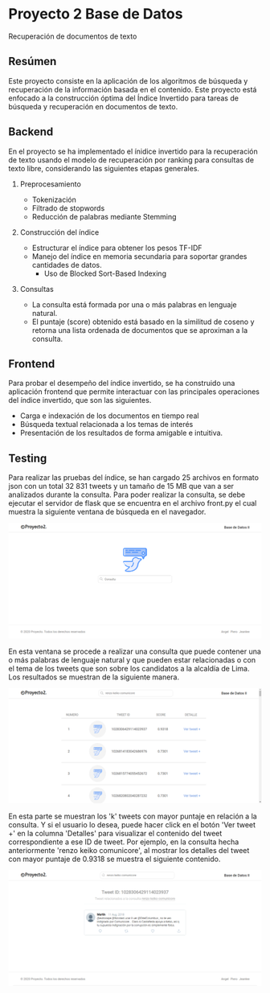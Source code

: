 # Proyecto 2 Base de Datos
Recuperación de documentos de texto

## Resúmen
Este proyecto consiste en la aplicación de los algoritmos de búsqueda y recuperación de la información basada en el contenido. Este proyecto está enfocado a la construcción óptima del Índice Invertido para tareas de búsqueda y recuperación en documentos de texto.

## Backend
En el proyecto se ha implementado el ínidice invertido para la recuperación de texto usando el modelo de recuperación por ranking para consultas de texto libre, considerando las siguientes etapas generales.

1. Preprocesamiento
   * Tokenización
   * Filtrado de stopwords
   * Reducción de palabras mediante Stemming
   
2. Construcción del índice
   * Estructurar el índice para obtener los pesos TF-IDF
   * Manejo del índice en memoria secundaria para soportar grandes cantidades de datos.
      + Uso de Blocked Sort-Based Indexing
 
3. Consultas
   * La consulta está formada por una o más palabras en lenguaje natural.
   * El puntaje (score) obtenido está basado en la similitud de coseno y retorna una lista ordenada de documentos que se aproximan a la consulta.
   
## Frontend
Para probar el desempeño del índice invertido, se ha construido una aplicación frontend que permite interactuar con las principales operaciones del índice invertido, que son las siguientes.
* Carga e indexación de los documentos en tiempo real
* Búsqueda textual relacionada a los temas de interés
* Presentación de los resultados de forma amigable e intuitiva.

## Testing
Para realizar las pruebas del índice, se han cargado 25 archivos en formato json con un total 32 831 tweets y un tamaño de 15 MB que van a ser analizados durante la consulta. Para poder realizar la consulta, se debe ejecutar el servidor de flask que se encuentra en el archivo front.py el cual muestra la siguiente ventana de búsqueda en el navegador.

![](images/home_page.png)

En esta ventana se procede a realizar una consulta que puede contener una o más palabras de lenguaje natural y que pueden estar relacionadas o con el tema de los tweets que son sobre los candidatos a la alcaldía de Lima. Los resultados se muestran de la siguiente manera.

![](images/resultado_consulta.png)

En esta parte se muestran los 'k' tweets con mayor puntaje en relación a la consulta. Y si el usuario lo desea, puede hacer click en el botón 'Ver tweet +' en la columna 'Detalles' para visualizar el contenido del tweet correspondiente a ese ID de tweet. Por ejemplo, en la consulta hecha anteriormente 'renzo keiko comunicore', al mostrar los detalles del tweet con mayor puntaje de 0.9318 se muestra el siguiente contenido.

![](images/vista_tweet.png)
